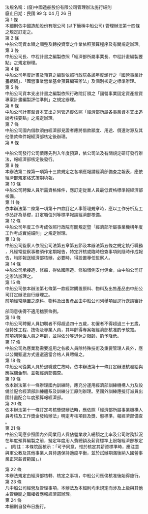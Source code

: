 法規名稱：(廢)中國造船股份有限公司管理辦法施行細則  
廢止日期：民國 99 年 04 月 26 日  
第 1 條  
本細則依中國造船股份有限公司 (以下簡稱中船公司) 管理辦法第十四條  
之規定訂定之。  
第 2 條  
中船公司資本額之調整及轉投資案之作業依照預算程序及有關規定辦理。  
第 3 條  
中船公司長、中程計畫之編製依照「經濟部所屬事業長、中程計畫編製要  
點」之規定辦理。  
第 4 條  
中船公司年度計畫及預算之編製依照行政院各該年度頒行之「國營事業計  
畫總綱」、「國營事業營業基金預算編審辦法」及個別核定之標準辦理。  
第 5 條  
中船公司資本支出計畫之編製依照行政院訂頒之「國營事業固定資產投資  
專案計畫編製評估準則」之規定辦理。  
第 6 條  
中船公司計畫型資本支出之列管追縱依照「經濟部所屬各事業資本支出追  
縱考核要點」之規定辦理。  
第 7 條  
中船公司國內借款須由經濟部見證者應將借款額度、用途、償還財源及其  
他借款條件報經濟部核定後辦理。  
第 8 條  


中船公司發行公司債應先列入年度預算，依公司法及有關規定研訂發行辦  
法，報經濟部核定後發行。  
第 9 條  
本辦法第二條第一項第十三款規定之各項應報請經濟部備查之報表，應依  
經濟部規定格式按期填報。  
第 10 條  
中船公司聘僱人員所需資格條件，應訂定從業人員最低資格標準報經濟部  
核備。  
第 11 條  
依本辦法第二條第一項第十四款訂定人事管理規章時，應以工作分析及工  
作品評為基礎，訂定職位列等標準報請經濟部核備。  
第 12 條  
中船公司年度工作考成依照行政院有關規定暨「經濟部所屬事業機構年度  
工作考成實施細則」之規定辦理。  
第 13 條  
中船公司監察人依照公司法第五章第五節及本辦法第五條之規定執行職務  
，凡經常監察事務須作定期報告，特定評核或臨時檢查事項則隨時作成報  
告，均即報送經濟部核辦。必要時，得設置專任監察人。  
第 14 條  
中船公司承接造、修船，得依國際造、修船慣例支付佣金，由中船公司訂  
定辦法辦理之。  
第 15 條  
中船公司依本辦法第七條第一款經常購置原料、物料及出售產品由中船公  
司訂定辦法自行辦理之。  
前項經常購置之原料、物料及出售產品由中船公司列舉項目逕行送請審計  


部同意後得不適用稽察條例。  
第 16 條  
中船公司聘僱人員初聘者不得超過四十五歲，初僱者不得超過三十五歲，  
但特殊工程、技術及專業人員，其年齡得專案報經濟部核准酌予放寬。  
前項初聘僱人員之年齡，並得依分等退休之限齡，酌予降低。  
第 17 條  
中船公司為應業務需要進用之各級人員除特殊技術及重要管理人員外，應  
以公開甄選方式遴選適當合格人員聘僱之。  
第 18 條  
中船公司從業人員於退職或亡故時，依本辦法第十一條訂定辦法核發給與  
應採儲金制，並報經濟部備查。  
第 19 條  
依本辦法第十一條辦理國內訓練時，應充分運用經濟部訓練機構人力及設  
備並配合經濟部訓練體系及訓練分工原則辦理。至國外訓練應擬訂派員出  
國計畫配合年度預算報經濟部。  
第 20 條  
依本辦法第十一條訂定考核獎懲辦法時，應依照「經濟部所屬事業機構人  
員考核及工作獎金發給辦法」明定考核項目及獎、懲標準，報經濟部備查  
。  
第 21 條  
中船公司應參照國內外同業用人費佔營業收入總額之比率及公司財務狀況  
在年度預算編製之前，擬定年度用人費總額及薪資標準上限報經濟部核定  
。 (附註：本條院函核示：「可予同意，惟於核定其薪資標準時，應注意  
與軍公教及其他事業人員待遇保持適度平衡，並於試辦期滿後納入國營事  
業正常薪資範圍」。)  


第 22 條  
本辦法規定由經濟部核轉、核定之事項，中船公司應俟核准後始得施行。  
第 23 條  
凡中船公司經營及管理事項，本辦法及本細則均未規定而涉及上級與其他  
主管機關之職權者應報經濟部辦理。  
第 24 條  
本細則自發布日施行。  


